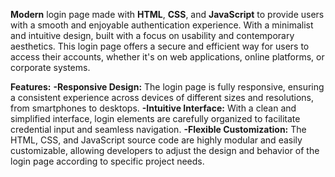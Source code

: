 **Modern** login page made with **HTML**, **CSS**, and **JavaScript** to provide users with a smooth and enjoyable authentication experience. With a minimalist and intuitive design, built with a focus on usability and contemporary aesthetics. This login page offers a secure and efficient way for users to access their accounts, whether it's on web applications, online platforms, or corporate systems.

**Features:**
**-Responsive Design:** The login page is fully responsive, ensuring a consistent experience across devices of different sizes and resolutions, from smartphones to desktops.
**-Intuitive Interface:** With a clean and simplified interface, login elements are carefully organized to facilitate credential input and seamless navigation.
**-Flexible Customization:** The HTML, CSS, and JavaScript source code are highly modular and easily customizable, allowing developers to adjust the design and behavior of the login page according to specific project needs.
